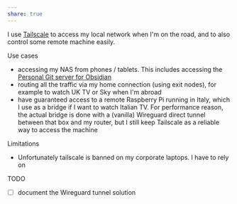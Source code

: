 ```yaml
---
share: true
---
```

I use [Tailscale](https://tailscale.com/) to access my local network when I'm on the road, and to also control some remote machine easily.

Use cases
* accessing my NAS from phones / tablets. This includes accessing the  [Personal Git server for Obsidian](Personal%20Git%20server%20for%20Obsidian.md)
* routing all the traffic via my home connection (using exit nodes), for example to watch UK TV or Sky when I'm abroad
* have guaranteed access to a remote Raspberry Pi running in Italy, which I use as a bridge if I want to watch Italian TV. For performance reason, the actual bridge is done with a (vanilla) Wireguard direct tunnel between that box and my router, but I still keep Tailscale as a reliable way to access the machine

Limitations
* Unfortunately tailscale is banned on my corporate laptops. I have to rely on 

TODO
* [ ] document the Wireguard tunnel solution